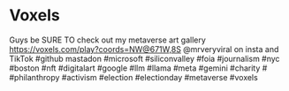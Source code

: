 # Voxels
Guys be SURE TO check out my metaverse art gallery https://voxels.com/play?coords=NW@671W,8S @mrveryviral on insta and TikTok #github mastadon #microsoft #siliconvalley #foia #journalism #nyc #boston #nft #digitalart #google #llm #llama #meta #gemini #charity # #philanthropy #activism #election #electionday #metaverse #voxels 
